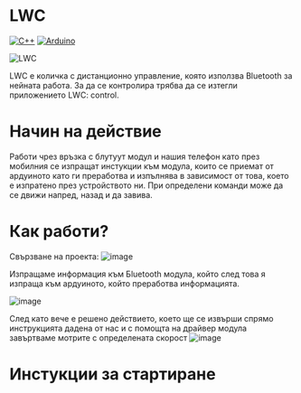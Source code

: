 # LWC
[![C++](https://img.shields.io/badge/c++-%2300599C.svg?style=for-the-badge&logo=c%2B%2B&logoColor=white)](http://cppreference.com/)
[![Arduino](https://img.shields.io/badge/Arduino-00979D?style=for-the-badge&logo=Arduino&logoColor=white)](https://www.arduino.cc/)


![LWC](https://user-images.githubusercontent.com/61556713/162579737-665bc22c-26d3-4699-86c5-87a0a6813d88.png)

LWC e количка с дистанционно управление, която използва Bluetooth за нейната работа. За да се контролира трябва да се изтегли приложението LWC: control. 
# Начин на действие
Работи чрез връзка с блутуут модул и нашия телефон като през мобилния се изпращат инстукции към модула, които се приемат от ардуиното като ги преработва и изпълнява в зависимост от това, което е изпратено през устройството ни. При определени команди може да се движи напред, назад и да завива.



# Как работи?
 Свързване на проекта:
![image](https://user-images.githubusercontent.com/61556713/162579582-e74c92e7-8e8b-4248-ac38-c334199108fa.png)


Изпращаме информация към Бluetooth модула, който след това я изпраща към ардуиното, който преработва информацията. 

![image](https://user-images.githubusercontent.com/61556713/162582199-c642da03-b394-400b-8f78-88091ad4c4c5.png)

След като вече е решено действието, което ще се извърши спрямо инструкцията дадена от нас и с помощта на драйвер модула завъртваме мотрите с определената скорост
![image](https://user-images.githubusercontent.com/61556713/162582167-ae922160-27c9-4ae6-a5ff-08a887b6a811.png)


# Инстукции за стартиране

